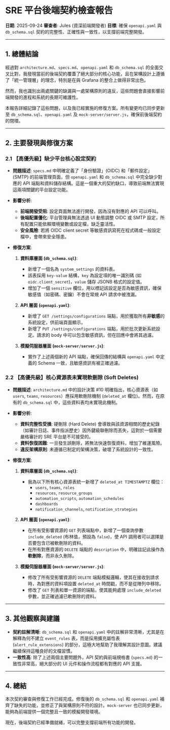 # SRE 平台後端契約檢查報告

**日期**: 2025-09-24
**審查者**: Jules (資深前端開發者)
**目標**: 確保 `openapi.yaml` 與 `db_schema.sql` 契約的完整性、正確性與一致性，以支撐前端完整開發。

---

## 1. 總體結論

經過對 `architecture.md`、`specs.md`、`openapi.yaml` 和 `db_schema.sql` 的全面交叉比對，我發現當前的後端契約覆蓋了絕大部分的核心功能，且在架構設計上遵循了「統一管理層」的理念，特別是在與 Grafana 的整合上做得非常出色。

然而，我也識別出兩處關鍵的缺漏與一處架構原則的違反，這些問題會直接影響前端開發的進程和系統的長期可維護性。

本報告詳細記錄了這些問題，以及我已經實施的修復方案。所有變更均已同步更新至 `db_schema.sql`、`openapi.yaml` 及 `mock-server/server.js`，確保前後端契約的閉環。

---

## 2. 主要發現與修復方案

### 2.1 【高優先級】缺少平台核心設定契約

- **問題描述**:
  `specs.md` 中明確定義了「身份驗證」(OIDC) 和「郵件設定」(SMTP) 的前端管理頁面，但 `openapi.yaml` 和 `db_schema.sql` 中完全缺少對應的 API 端點和資料儲存結構。這是一個重大的契約缺口，導致前端無法實現這兩項關鍵的平台設定功能。

- **影響分析**:
  - **前端開發受阻**: 設定頁面無法進行開發，因為沒有對應的 API 可以呼叫。
  - **後端配置僵化**: 平台管理員無法透過 UI 動態調整 OIDC 或 SMTP 設定，所有配置只能依賴環境變數或設定檔，缺乏靈活性。
  - **安全風險**: 若將 OIDC client secret 等敏感資訊寫死在程式碼或一般設定檔中，會帶來安全隱患。

- **修復方案**:
  1.  **資料庫層面 (`db_schema.sql`)**:
      - 新增了一個名為 `system_settings` 的資料表。
      - 該表採用 `key-value` 結構，`key` 為設定項的唯一識別碼 (如 `oidc.client_secret`)，`value` 儲存 JSONB 格式的設定值。
      - 增加了一個 `sensitive` 欄位，用以標記該設定是否為敏感資訊，確保敏感值（如密碼、密鑰）不會在常規 API 請求中被洩漏。

  2.  **API 層面 (`openapi.yaml`)**:
      - 新增了 `GET /settings/configurations` 端點，用於獲取所有**非敏感**的系統設定，供前端頁面顯示。
      - 新增了 `PUT /settings/configurations` 端點，用於批次更新系統設定。請求的 body 中可以包含敏感資訊，但在回應中會將其過濾。

  3.  **模擬伺服器層面 (`mock-server/server.js`)**:
      - 實作了上述兩個新的 API 端點，確保回傳的結構與 `openapi.yaml` 中定義的 Schema 一致，且敏感資訊有被正確過濾。

### 2.2 【高優先級】核心資源表未實現軟刪除 (Soft Deletes)

- **問題描述**:
  `architecture.md` 中的設計決策 #10 明確指出，核心資源表（如 `users`, `teams`, `resources`）應採用軟刪除機制 (`deleted_at` 欄位)。然而，在原有的 `db_schema.sql` 中，這些資料表均未實現此機制。

- **影響分析**:
  - **資料完整性受損**: 硬刪除 (Hard Delete) 會導致與該資源相關的歷史紀錄（如審計日誌、事件指派歷史）因外鍵級聯刪除而丟失，這對於一個需要嚴格審計的 SRE 平台是不可接受的。
  - **資料恢復困難**: 一旦發生誤刪除，將無法快速恢復資料，增加了維運風險。
  - **違反架構原則**: 未遵循已制定的架構決策，破壞了系統設計的一致性。

- **修復方案**:
  1.  **資料庫層面 (`db_schema.sql`)**:
      - 我為以下所有核心資源表統一新增了 `deleted_at TIMESTAMPTZ` 欄位：
        - `users`, `teams`, `roles`
        - `resources`, `resource_groups`
        - `automation_scripts`, `automation_schedules`
        - `dashboards`
        - `notification_channels`, `notification_strategies`

  2.  **API 層面 (`openapi.yaml`)**:
      - 在所有受影響資源的 `GET` 列表端點中，新增了一個查詢參數 `include_deleted` (布林值，預設為 `false`)，使 API 調用者可以選擇是否要包含已被軟刪除的資料。
      - 在所有對應資源的 `DELETE` 端點的 `description` 中，明確註記此操作為**軟刪除**，而非永久刪除。

  3.  **模擬伺服器層面 (`mock-server/server.js`)**:
      - 修改了所有受影響資源的 `DELETE` 端點模擬邏輯，使其在接收到請求時，為對應的資料項設置 `deleted_at` 時間戳，而不是從陣列中移除。
      - 修改了 `GET` 列表和單一資源的端點，使其能夠處理 `include_deleted` 參數，並正確過濾已軟刪除的資料。

---

## 3. 其他觀察與建議

- **契約註解清晰**: `db_schema.sql` 和 `openapi.yaml` 中的註解非常清晰，尤其是在解釋為何不建立 `event_rules` 表，而是採用擴充屬性表 (`alert_rule_extensions`) 的部分，這極大地幫助了我理解其設計意圖。建議繼續保持這種良好的文檔習慣。
- **一致性高**: 除了上述兩個主要問題外，API 契約與前端規格書 (`specs.md`) 的一致性非常高，絕大部分的 UI 元件和操作流程都有對應的 API 支援。

---

## 4. 總結

本次契約審查與修復工作已經完成。修復後的 `db_schema.sql` 和 `openapi.yaml` 補齊了缺失的功能，並修正了與架構原則不符的設計。`mock-server` 也已同步更新，能夠為前端提供一個完整且一致的模擬開發環境。

現在，後端契約已經準備就緒，可以完整支撐前端所有功能的開發。
